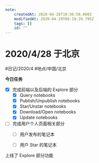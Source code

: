```yaml
---
note:
    createdAt: 2020-04-28T10:56:56.800Z
    modifiedAt: 2020-04-29T08:19:29.795Z
    tags: []
    id: ""
---
```

# 2020/4/28 于北京
#日记/2020/4 #地点/中国/北京  

**今日任务**
* [x] 完成前端以及后端的 Explore 部分
  * [x] Query notebooks
  * [x] Publish/Unpublish notebooks
  * [x] Star/Unstar notebooks
  * [x] Download/Open notebooks
  * [x] Update notebooks
 * [ ] 完成用户个人页面相关部分 
   * [ ] 用户发布的笔记本
   * [ ] 用户 Star 的笔记本


上线了 Explore 部分功能
  
  